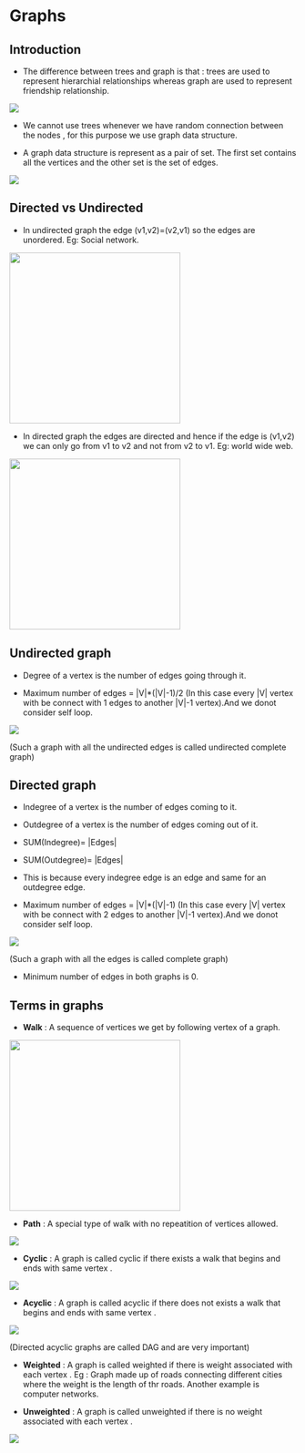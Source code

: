 <h1><b>Graphs</b></h1>

<h2>Introduction</h2>

* The difference between trees and graph is that : trees are used to represent hierarchial relationships whereas graph are used to represent friendship relationship.


![](2021-10-18-13-22-30.png)

* We cannot use trees whenever we have random connection between the nodes , for this purpose we use graph data structure.

* A graph data structure is represent as a pair of set. The first set contains all the vertices and the other set is the set of edges.

![](2021-10-18-13-28-11.png)

<h2>Directed vs Undirected</h2>

* In undirected graph the edge (v1,v2)=(v2,v1) so the edges are unordered. Eg: Social network.

<img src="2021-10-18-13-29-21.png" width=300px >

* In directed graph the edges are directed and hence if the edge is (v1,v2) we can only go from v1 to v2 and not from v2 to v1. Eg: world wide web.

<img src="2021-10-18-13-30-40.png" width=300px >

<h2>Undirected graph</h2>

* Degree of a vertex is the number of edges going through it.

* Maximum number of edges = |V|*(|V|-1)/2 (In this case every |V| vertex with be connect with 1 edges to another |V|-1 vertex).And we donot consider self loop.

![](2021-10-18-13-39-25.png)

(Such a graph with all the undirected edges is called undirected complete graph)

<h2>Directed graph</h2>

* Indegree of a vertex is the number of edges coming to it.

* Outdegree of a vertex is the number of edges coming out of it.

* SUM(Indegree)= |Edges|

* SUM(Outdegree)= |Edges|

* This is because every indegree edge is an edge and same for an outdegree edge.

* Maximum number of edges = |V|*(|V|-1) (In this case every |V| vertex with be connect with 2 edges to another |V|-1 vertex).And we donot consider self loop.

![](2021-10-18-13-37-25.png)

(Such a graph with all the edges is called complete graph)

* Minimum number of edges in both graphs is 0.

<h2>Terms in graphs</h2>

* <b>Walk</b> : A sequence of vertices we get by following vertex of a graph. 

<img src="2021-10-18-13-44-34.png" width=300px>

* <b>Path</b> : A special type of walk with no repeatition of vertices allowed. 

![](2021-10-18-13-46-16.png)

* <b>Cyclic</b> : A graph is called cyclic if there exists a walk that begins and ends with same vertex .

![](2021-10-18-13-47-41.png)

* <b>Acyclic</b> : A graph is called acyclic if there does not exists a walk that begins and ends with same vertex .

![](2021-10-18-13-48-16.png)

(Directed acyclic graphs are called DAG and are very important)

* <b>Weighted</b> : A graph is called weighted if there is weight associated with each vertex . Eg : Graph made up of roads connecting different cities where the weight is the length of thr roads. Another example is computer networks.

* <b>Unweighted</b> : A graph is called unweighted if there is no weight associated with each vertex . 

![](2021-10-18-13-52-11.png)
